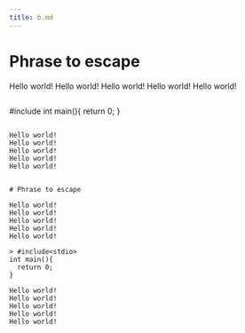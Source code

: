 ```yaml
---
title: b.md
---
```


# Phrase to escape

Hello world!
Hello world!
Hello world!
Hello world!
Hello world!

> ```
  #include<stdio>
  int main(){
    return 0;
  }
  ```

Hello world!
Hello world!
Hello world!
Hello world!
Hello world!


# Phrase to escape

Hello world!
Hello world!
Hello world!
Hello world!
Hello world!

> #include<stdio>
  int main(){
    return 0;
  }

Hello world!
Hello world!
Hello world!
Hello world!
Hello world!


